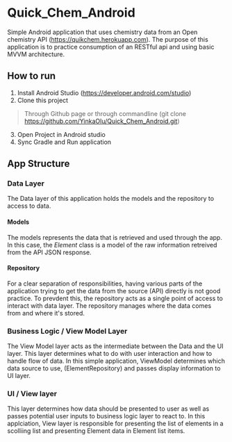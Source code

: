 # Quick_Chem_Android

Simple Android application that uses chemistry data from an Open chemistry API (https://quikchem.herokuapp.com). 
The purpose of this application is to practice consumption of an RESTful api and using basic MVVM architecture.

## How to run

1. Install Android Studio (https://developer.android.com/studio)
2. Clone this project
  > Through Github page or through commandline (git clone https://github.com/YinkaOlu/Quick_Chem_Android.git)
3. Open Project in Android studio
4. Sync Gradle and Run application

## App Structure
### Data Layer
The Data layer of this application holds the models and the repository to access to data.
#### Models
The models represents the data that is retrieved and used through the app. 
In this case, the *Element* class is a model of the raw information retreived from the API JSON response.
#### Repository
For a clear separation of responsibilities, having various parts of the application trying to get the data from the source (API) directly is not good practice.
To prevdent this, the repository acts as a single point of access to interact with data layer. The repository manages where the data comes from and where it's stored.


### Business Logic / View Model Layer
The View Model layer acts as the intermediate between the Data and the UI layer. 
This layer determines what to do with user interaction and how to handle flow of data.
In this simple application, ViewModel determines which data source to use, (ElementRepository) and passes display information to UI layer.

### UI / View layer
This layer determines how data should be presented to user as well as passes potential user inputs to business logic layer to react to. In this applciation, View layer is responsible for presenting the list of elements in a scolliing list and presenting Element data in Element list items.
